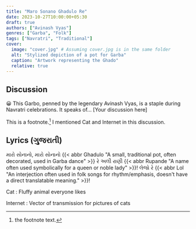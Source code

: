 ```yaml
---
title: "Maro Sonano Ghadulo Re"
date: 2023-10-27T10:00:00+05:30
draft: true
authors: ["Avinash Vyas"]
genres: ["Garba", "Folk"]
tags: ["Navratri", "Traditional"]
cover:
  image: "cover.jpg" # Assuming cover.jpg is in the same folder
  alt: "Stylized depiction of a pot for Garba"
  caption: "Artwork representing the Ghado"
  relative: true
---
```


## Discussion

:grinning:
This Garbo, penned by the legendary Avinash Vyas, is a staple during Navratri celebrations. It speaks of... [Your discussion here]

This is a footnote.[^1] I mentioned Cat and Internet in this discussion.

## Lyrics (ગુજરાતી)

મારો સોનાનો, મારો સોનાનો {{< abbr Ghadulo "A small, traditional pot, often decorated, used in Garba dance" >}} રે
અલી રાણી {{< abbr Rupande "A name often used symbolically for a queen or noble lady" >}}! લેજો રે {{< abbr Lol "An interjection often used in folk songs for rhythm/emphasis, doesn't have a direct translatable meaning." >}}!

[^1]: the footnote text.

<!-- definitionLists from https://gohugobrasil.netlify.app/getting-started/configuration/ -->
Cat
: Fluffy animal everyone likes

Internet
: Vector of transmission for pictures of cats
